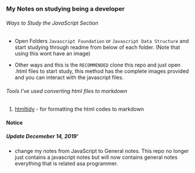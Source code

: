 ### My Notes on studying being a developer

###### Ways to Study the JavaScript Section
- Open Folders `Javascript Foundation` or `Javascript Data Structure` and start studying through readme from below of each folder. (Note that using this wont have an image)

- Other ways and this is the `RECOMMENDED` clone this repo and just open .html files to start study, this method has the complete images provided and you can interact with the javascript files.


###### Tools I've used converting html files to markdown
1. [htmltidy](https://htmltidy.net/) - for formatting the html codes to markdown

#### Notice

##### Update Decemeber 14, 2019'
- change my notes from JavaScript to General notes. This repo no longer just contains a javascript notes but will now contains general notes everything that is related asa programmer.

